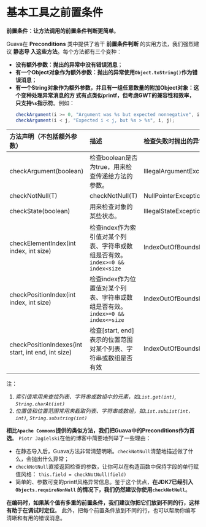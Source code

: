 基本工具之前置条件
================================================================================
**前置条件：让方法调用的前置条件判断更简单**。

Guava在 **Preconditions** 类中提供了若干 **前置条件判断** 的实用方法，我们强烈建议 **静态导
入这些方法**。每个方法都有三个变种： 
+ **没有额外参数：抛出的异常中没有错误消息**；
+ **有一个Object对象作为额外参数：抛出的异常使用`Object.toString()`作为错误消息**；
+ **有一个String对象作为额外参数，并且有一组任意数量的附加Object对象：这个变种处理异常消息的方
式有点类似printf，但考虑GWT的兼容性和效率，只支持`%s`指示符**。例如：
    ```java 
    checkArgument(i >= 0, "Argument was %s but expected nonnegative", i);
    checkArgument(i < j, "Expected i < j, but %s > %s", i, j);
    ```

| 方法声明（不包括额外参数）| 描述 | 检查失败时抛出的异常 |
| :-------------- | :----------- | :------------- |
| checkArgument(boolean) | 检查boolean是否为true，用来检查传递给方法的参数。 | IllegalArgumentException |
| checkNotNull(T) | checkNotNull(T) | NullPointerException |
| checkState(boolean) | 用来检查对象的某些状态。| IllegalStateException |
| checkElementIndex(int index, int size) | 检查index作为索引值对某个列表、字符串或数组是否有效。`index>=0 && index<size` | IndexOutOfBoundsException |
| checkPositionIndex(int index, int size) | 检查index作为位置值对某个列表、字符串或数组是否有效。`index>=0 && index<=size` | IndexOutOfBoundsException |
| checkPositionIndexes(int start, int end, int size) | 检查[start, end]表示的位置范围对某个列表、字符串或数组是否有效 | IndexOutOfBoundsException |

注：
1. *索引值常用来查找列表、字符串或数组中的元素，如`List.get(int)`, `String.charAt(int)`*
2. *位置值和位置范围常用来截取列表、字符串或数组，如`List.subList(int，int)`, 
`String.substring(int)`*

**相比`Apache Commons`提供的类似方法，我们把Guava中的Preconditions作为首选**。
`Piotr Jagielski`在他的博客中简要地列举了一些理由：
+ 在静态导入后，Guava方法非常清楚明晰。`checkNotNull`清楚地描述做了什么，会抛出什么异常；
+ `checkNotNull`直接返回检查的参数，让你可以在构造函数中保持字段的单行赋值风格：
`this.field = checkNotNull(field)`
+ 简单的、参数可变的printf风格异常信息。鉴于这个优点，**在JDK7已经引入`Objects.requireNonNull`
的情况下，我们仍然建议你使用`checkNotNull`**。

**在编码时，如果某个值有多重的前置条件，我们建议你把它们放到不同的行，这样有助于在调试时定位**。
此外，把每个前置条件放到不同的行，也可以帮助你编写清晰和有用的错误消息。